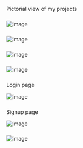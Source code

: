 Pictorial view of my projects
###

![image](https://github.com/Rahul11255/mern-VotingApp/assets/89196318/3bace546-62cf-4104-8cbe-fbaa6bc7b11d)

###

![image](https://github.com/Rahul11255/mern-VotingApp/assets/89196318/37864dc1-f401-446c-8b90-556e3b6a5b1c)

###

![image](https://github.com/Rahul11255/mern-VotingApp/assets/89196318/f2df8dca-ac85-4b03-a641-0846d639a0dd)

###

![image](https://github.com/Rahul11255/mern-VotingApp/assets/89196318/6768105a-b750-4846-837f-fb12813c63bf)

###
Login page

![image](https://github.com/Rahul11255/mern-VotingApp/assets/89196318/21af9cef-e25e-42c9-aa91-498e10e9033d)

###
Signup page

![image](https://github.com/Rahul11255/mern-VotingApp/assets/89196318/10783594-f659-4e6f-9e2c-5f8e2e391fca)

###
![image](https://github.com/Rahul11255/mern-VotingApp/assets/89196318/be48c07a-981f-470e-a4f4-574d64c7e8cf)




